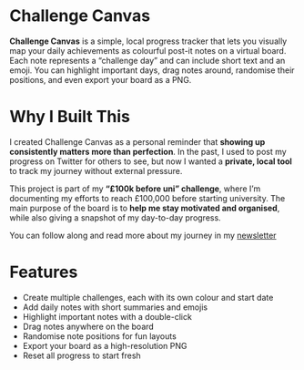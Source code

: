 # Challenge Canvas 

**Challenge Canvas** is a simple, local progress tracker that lets you visually map your daily achievements as colourful post-it notes on a virtual board. Each note represents a “challenge day” and can include short text and an emoji. You can highlight important days, drag notes around, randomise their positions, and even export your board as a PNG.

# Why I Built This

I created Challenge Canvas as a personal reminder that **showing up consistently matters more than perfection**. In the past, I used to post my progress on Twitter for others to see, but now I wanted a **private, local tool** to track my journey without external pressure.

This project is part of my **“£100k before uni” challenge**, where I’m documenting my efforts to reach £100,000 before starting university. The main purpose of the board is to **help me stay motivated and organised**, while also giving a snapshot of my day-to-day progress.

You can follow along and read more about my journey in my [newsletter](https://100k-before-uni.beehiiv.com/)

# Features
- Create multiple challenges, each with its own colour and start date
- Add daily notes with short summaries and emojis
- Highlight important notes with a double-click
- Drag notes anywhere on the board
- Randomise note positions for fun layouts
- Export your board as a high-resolution PNG
- Reset all progress to start fresh

